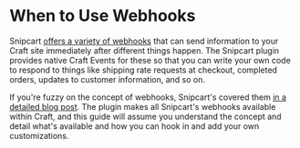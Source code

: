# When to Use Webhooks

Snipcart [offers a variety of webhooks](https://docs.snipcart.com/webhooks/introduction) that can send information to your Craft site immediately after different things happen. The Snipcart plugin provides native Craft Events for these so that you can write your own code to respond to things like shipping rate requests at checkout, completed orders, updates to customer information, and so on.

If you're fuzzy on the concept of webhooks, Snipcart's covered them [in a detailed blog post](https://snipcart.com/blog/what-are-webhooks-explained-example). The plugin makes all Snipcart's webhooks available within Craft, and this guide will assume you understand the concept and detail what's available and how you can hook in and add your own customizations.